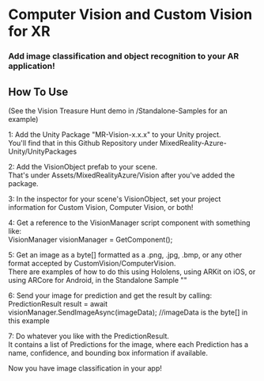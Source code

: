 <h1>Computer Vision and Custom Vision for XR</h1>
<h3>Add image classification and object recognition to your AR application!</h3>

<h2>How To Use</h2>
(See the Vision Treasure Hunt demo in /Standalone-Samples for an example)

1: Add the Unity Package "MR-Vision-x.x.x" to your Unity project.
  </br> You'll find that in this Github Repository under MixedReality-Azure-Unity/UnityPackages

2: Add the VisionObject prefab to your scene.
   </br>That's under Assets/MixedRealityAzure/Vision after you've added the package.

3: In the inspector for your scene's VisionObject, set your project information for Custom Vision, Computer Vision, or both!

4: Get a reference to the VisionManager script component with something like:
    </br>VisionManager visionManager = GetComponent<VisionManager>();

5: Get an image as a byte[] formatted as a .png, .jpg, .bmp, or any other format accepted by CustomVision/ComputerVision.
    </br> There are examples of how to do this using Hololens, using ARKit on iOS, or using ARCore for Android, in the Standalone Sample ""

6: Send your image for prediction and get the result by calling:
    </br>PredictionResult result = await visionManager.SendImageAsync(imageData); //imageData is the byte[] in this example

7: Do whatever you like with the PredictionResult.
    </br>It contains a list of Predictions for the image, where each Prediction has a name, confidence, and bounding box information if available.

Now you have image classification in your app!
